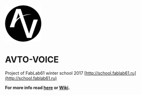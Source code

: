 ![AVTO-VOICE Logo](https://github.com/FabLab61/car_PC/blob/master/img/logo.png)
# AVTO-VOICE

Project of FabLab61 winter school 2017 [http://school.fablab61.ru](http://school.fablab61.ru)

**For more info read [here]() or [Wiki](https://github.com/FabLab61/car_PC/wiki).**
